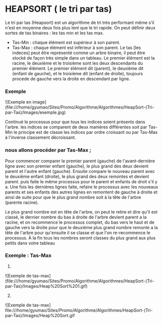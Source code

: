 # HEAPSORT ( le tri par tas)

Le tri par tas (Heapsort) est un algorithme de tri très performant même s’il n'est en moyenne deux fois plus lent que le tri rapide.
On peut définir deux sortes de tas binaires : les tas min et les tas max.
* Tas-Min : chaque élément est supérieur à son parent.
* Tas-Max : chaque élément est inférieur à son parent.
Le tas [les indeces] peut être représenté comme un arbre binaire, il peut être stocké de façon très simple dans un tableau. Le premier élément est la racine, le deuxième et le troisième sont les deux descendants du premier élément. Le premier élément dit (parent), le deuxième dit (enfant de gauche), et le troisième dit (enfant de droite), toujours procede de gauche vers la droite en descendant par ligne. 

### Exemple

![Exemple en image]
(file:///home/gyumao/Sites/Promo/Algorithme/Algorithmes/HeapSort-(Tri-par-Tas)/Images/exemple.jpg)


Continué le processus pour que tous les indices soient présents dans l'arbre.
les indices se comparent de deux manières différentes soit par Tas-Min le principe est de classe les indices par ordre croissant ou par Tas-Max à l'inverse classement décroissant.

### nous allons procéder par Tas-Max ;

Pour commencer comparer le premier parent (gauche) de l'avant-dernière ligne avec son premier enfant (gauche), le plus grand des deux devient parent et l'autre enfant (gauche).
Ensuite compare le nouveau parent avec le deuxième enfant (droite), le plus grand des deux remontes et devient parent. 
puis faite le même processus pour le parent et enfants de droit s'il y a.
Une fois les dernières lignes faite, refaire le processus avec les nouveaux parents et ses enfants des autres lignes en remontent de gauche à droite et ainsi de suite pour que le plus grand nombre soit à la tête de l'arbre (parente racine).

Le plus grand nombre est en tête de l'arbre, on peut le retire et dire qu'il est classé, le dernier nombre du bas à droite de l'arbre devient parent a la racine, et on recommence le processus complet, du bas vers le haut et de gauche vers la droite pour que le deuxième plus grand nombre remonte a la tête de l'arbre pour qu'ensuite il se classe et que l'on re-recommence le processus.
À la fin tous les nombres seront classes du plus grand aux plus petits dans votre tableau


### Exemple : Tas-Max
1.
![Exemple de tas-max]
(file:///home/gyumao/Sites/Promo/Algorithme/Algorithmes/HeapSort-(Tri-par-Tas)/Images/Heap%20Sort%201.gif)

2.
![Exemple de tas-max]
file:///home/gyumao/Sites/Promo/Algorithme/Algorithmes/HeapSort-(Tri-par-Tas)/Images/Heap%20Sort.gif

















 